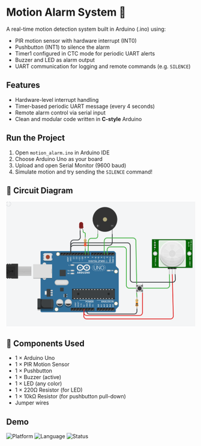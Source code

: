 # Motion Alarm System 🚨

A real-time motion detection system built in Arduino (.ino) using:

- PIR motion sensor with hardware interrupt (INT0)
- Pushbutton (INT1) to silence the alarm
- Timer1 configured in CTC mode for periodic UART alerts
- Buzzer and LED as alarm output
- UART communication for logging and remote commands (e.g. `SILENCE`)

## Features

- Hardware-level interrupt handling
- Timer-based periodic UART message (every 4 seconds)
- Remote alarm control via serial input
- Clean and modular code written in **C-style** Arduino

## Run the Project

1. Open `motion_alarm.ino` in Arduino IDE
2. Choose Arduino Uno as your board
3. Upload and open Serial Monitor (9600 baud)
4. Simulate motion and try sending the `SILENCE` command!

## 📐 Circuit Diagram

![Alt text](motion-alarm-system.png)

## 🧰 Components Used

- 1 × Arduino Uno
- 1 × PIR Motion Sensor
- 1 × Pushbutton
- 1 × Buzzer (active)
- 1 × LED (any color)
- 1 × 220Ω Resistor (for LED)
- 1 × 10kΩ Resistor (for pushbutton pull-down)
- Jumper wires


## Demo


![Platform](https://img.shields.io/badge/platform-Arduino-blue)
![Language](https://img.shields.io/badge/language-C%20%7C%20Arduino-brightgreen)
![Status](https://img.shields.io/badge/status-Complete-success)
